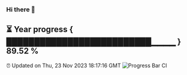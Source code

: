 ### Hi there 👋
⏳ Year progress { ██████████████████████████▁▁▁▁ } 89.52 %
---
⏰ Updated on Thu, 23 Nov 2023 18:17:16 GMT
![Progress Bar CI](https://github.com/liununu/liununu/workflows/Progress%20Bar%20CI/badge.svg)
